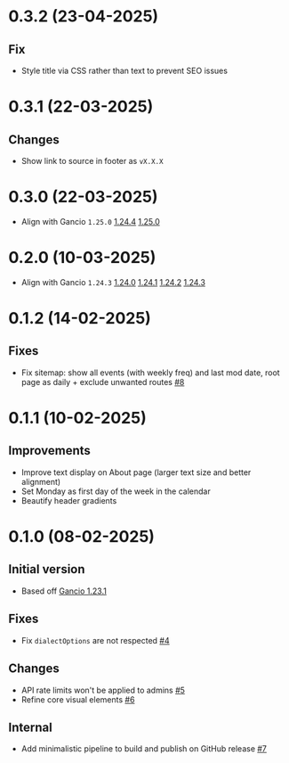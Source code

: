 # 0.3.2 (23-04-2025)
## Fix
- Style title via CSS rather than text to prevent SEO issues

# 0.3.1 (22-03-2025)
## Changes
- Show link to source in footer as `vX.X.X`

# 0.3.0 (22-03-2025)
- Align with Gancio `1.25.0`
[1.24.4](https://framagit.org/les/gancio/compare/v1.24.3...v1.24.4)
[1.25.0](https://framagit.org/les/gancio/compare/v1.24.4...v1.25.0)

# 0.2.0 (10-03-2025)
- Align with Gancio `1.24.3`
[1.24.0](https://framagit.org/les/gancio/compare/v1.23.1...v1.24.0)
[1.24.1](https://framagit.org/les/gancio/compare/v1.24.0...v1.24.1)
[1.24.2](https://framagit.org/les/gancio/compare/v1.24.1...v1.24.2)
[1.24.3](https://framagit.org/les/gancio/compare/v1.24.2...v1.24.3)

# 0.1.2 (14-02-2025)
## Fixes
- Fix sitemap: show all events (with weekly freq) and last mod date, root page as daily + exclude unwanted routes
[#8](https://github.com/tboye/offbeat.amsterdam/pull/8)

# 0.1.1 (10-02-2025)
## Improvements
- Improve text display on About page (larger text size and better alignment)
- Set Monday as first day of the week in the calendar
- Beautify header gradients

# 0.1.0 (08-02-2025)
## Initial version
- Based off [Gancio 1.23.1](https://framagit.org/les/gancio/compare/v1.23.0...v1.23.1) 

## Fixes
- Fix `dialectOptions` are not respected [#4](https://github.com/tboye/offbeat.amsterdam/pull/4)

## Changes
- API rate limits won't be applied to admins [#5](https://github.com/tboye/offbeat.amsterdam/pull/5)
- Refine core visual elements [#6](https://github.com/tboye/offbeat.amsterdam/pull/6)

## Internal
- Add minimalistic pipeline to build and publish on GitHub release [#7](https://github.com/tboye/offbeat.amsterdam/pull/7)
